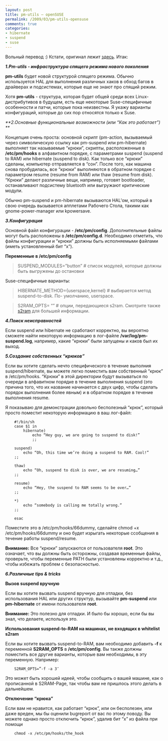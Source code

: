 ```yaml
---
layout: post
title: pm-utils — openSUSE
permalink: /2009/03/pm-utils-opensuse
comments: true
categories:
- hibernate
- suspend
- suse
---
```


Вольный перевод :) Кстати, оригинал лежит [здесь](http://en.opensuse.org/Pm-utils_10.2). Итак:

<!--more-->

_**1.Pm-utils - инфраструктура спящего режима нового поколения**_

**pm-utils** будет новой структурой спящего режима. Обычно используется HAL для выполнения различных хаков в обход багов в драйверах и подсистемах, которые еще не знают про спящий режим.

Хотя **pm-utils** - структура, которая будет общей среди всех Linux-дистрибутивов в будущем, есть еще некоторые Suse-специфичные особенности и
патчи, которые пока неизвестны. Я укажу варианты конфигураций, которые до сих
пор относятся только к Suse.

_**2.Основные функциональные возможности (или “Как это работает”) **_

Концепция очень проста: основной скрипт (pm-action, вызываемый через
символическую ссылку как pm-suspend или pm-hibernate) выполняет так называемые
“крюки”, скрипты, расположенные в **/etc/pm/hooks** в алфавитном порядке, с
параметрами suspend (suspend to RAM) или hibernate (suspend to disk). Как
только все “крюки” сделаны, компьютер отправляется в “сон”. После того, как
машина снова пробудилась, все “крюки” выполняются в обратном порядке с
параметром resume (resume from RAM) или thaw (resume from disk). “Крюки”
делают различные вещи, например, готовят bootloader, останавливают подсистему
bluetooth или выгружают критические модули.

Обычно pm-suspend и pm-hibernate вызываются HAL’ом, который в свою очередь
вызывается апплетами Рабочего Стола, такими как gnome-power-manager или
kpowersave.

_**3.Конфигурация**_

Основной файл конфигурации - **/etc/pm/config**. Дополнительные файлы могут
быть расположены в **/etc/pm/config.d**. Необходимо отметить, что файлы
конфигурации и “крюки” должны быть исполняемыми файлами (иметь установленный
бит “x”).

**Переменные в /etc/pm/config**

> SUSPEND_MODULES=”button” # список модулей, которые должны быть выгружены до
остановки

Suse-специфичные варианты:

> HIBERNATE_METHOD={userspace,kernel} # выбирается метод suspend-to-disk. По-
умолчанию, userspace.

>

> S2RAM_OPTS= “” # опции, передающиеся s2ram. Смотрите также
[s2ram](http://en.opensuse.org/S2ram) для большей информации.

_**4.Поиск неисправностей**_

Если suspend или hibernate не сработают корректно, вы вероятно сможете найти
некоторую информацию в лог-файле **/var/log/pm-suspend.log**, например, какие
“крюки” были запущены и каков был их выход.

_**5.Создание собственных “крюков”**_

Если вы хотите сделать нечто специфического в течение выполния
suspend/hibernate, вы можете легко поместить вам собственный “крюк” в
/etc/pm/hooks. “Крюки” в этой директории будут вызываться по очереди в
алфавитном порядке в течение выполнения suspend (это причина того, что их
название начинается с двух цифр, чтобы сделать порядок выполнения более явным)
и в обратном порядке в течение выполнения resume.

Я показываю для демонстрации довольно бесполезный “крюк”, который просто
поместит некоторую информацию в ваш лог-файл:

		#!/bin/sh
		case $1 in
			hibernate)
				echo “Hey guy, we are going to suspend to disk!”
				;;

		suspend)
			echo “Oh, this time we’re doing a suspend to RAM. Cool!”
		;;

		thaw)
			echo “Oh, suspend to disk is over, we are resuming…”
		;;

		resume)
			echo “Hey, the suspend to RAM seems to be over…”
		;;

		*)
			echo “somebody is calling me totally wrong.”
		;;

		esac

Поместите это в /etc/pm/hooks/66dummy, сделайте chmod +x /etc/pm/hooks/66dummy
и оно будет изрыгать некоторые ссобщения в течение работы suspend/resume.

**Внимание:** Все “крюки” запускаются от пользователя **root**. Это означает, что вы должны быть осторожны, создавая временные файлы, проверьте, чтобы переменные PATH были установлены корректно и т.д., чтобы избежать проблем с безопасностью.

_**6.Различные tips & tricks**_

**Вызов suspend вручную**

Если вы хотите вызвать suspend вручную для отладки, без использования HAL или
других структур, вызывайте **pm-suspend** или **pm-hibernate** от имени
пользователя **root**.

**Внимание:** Это полезно для отладки. И было бы хорошо, если бы вы знал, что делаете, используя это.

**Использования suspend-to-RAM на машинах, не входящих в whitelist s2ram**

Если вы хотите вызвать suspend-to-RAM, вам необходимо добавить **-f** к
переменной **S2RAM_OPTS** в **/etc/pm/config**. Вы также должны поместить все
другие варианты, которые вам необходимы, в эту переменную. Например:

		S2RAM_OPTS=”-f -a 3″

Это может быть хорошей идеей, чтобы сообщить о вашей машине, как о прописанной
в S2RAM-Page, так чтобы вам не пришлось этого делать в дальнейшем.

**Отключение “крюка”**

Если вам не нравится, как работает “крюк”, или он бесполезен, или даже вреден,
мы бы оценили bugreport от вас по этому поводу. Вы можете однако просто
отключить “крюк”, удалив бит “x” из файла при помощи

		chmod -x /etc/pm/hooks/the_hook

